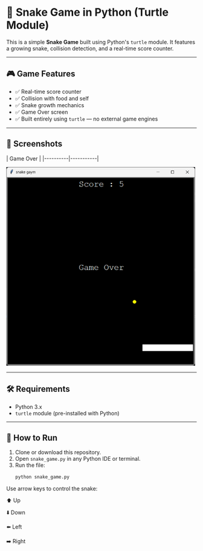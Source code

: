 # 🐍 Snake Game in Python (Turtle Module)

This is a simple **Snake Game** built using Python's `turtle` module. It features a growing snake, collision detection, and a real-time score counter.

---

## 🎮 Game Features

- ✅ Real-time score counter
- ✅ Collision with food and self
- ✅ Snake growth mechanics
- ✅ Game Over screen
- ✅ Built entirely using `turtle` — no external game engines

---

## 📸 Screenshots

| Game Over |
|----------|-----------|

<img src="ss/gamss1.png" alt="Game Over Screenshot" width="500"/>

---

## 🛠️ Requirements

- Python 3.x
- `turtle` module (pre-installed with Python)

---

## 🚀 How to Run

1. Clone or download this repository.
2. Open `snake_game.py` in any Python IDE or terminal.
3. Run the file:
   ```bash
   python snake_game.py
   ```

Use arrow keys to control the snake:

⬆️ Up

⬇️ Down

⬅️ Left

➡️ Right


